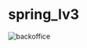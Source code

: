 # spring_lv3
![backoffice](https://github.com/honge7694/spring_lv3/assets/63100894/199c0a88-07bd-4e35-9b17-02057b462d54)
